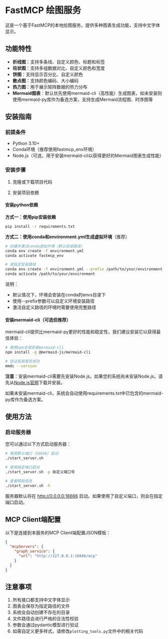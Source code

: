 # FastMCP 绘图服务

这是一个基于FastMCP的本地绘图服务，提供多种图表生成功能，支持中文字体显示。

## 功能特性

- **折线图**：支持多条线、自定义颜色、标题和标签
- **柱状图**：支持多组数据对比、自定义颜色和宽度
- **饼图**：支持显示百分比、自定义颜色
- **散点图**：支持颜色编码、大小编码
- **热力图**：用于展示矩阵数据的热力分布
- **Mermaid图表**：默认优先使用mermaid-cli（高性能）生成图表，如未安装则使用mermaid-py库作为备选方案，支持生成Mermaid流程图、时序图等

## 安装指南

### 前提条件
- Python 3.10+ 
- Conda环境（推荐使用fastmcp_env环境）
- Node.js（可选，用于安装mermaid-cli以获得更好的Mermaid图表生成性能）

### 安装步骤

1. 克隆或下载项目代码

2. 安装项目依赖
#### 安装python依赖
   **方式一：使用pip安装依赖**
   ```bash
   pip install -r requirements.txt
   ```
   
   **方式二：使用conda和environment.yml生成虚拟环境**（推荐）
   ```bash
   # 创建并激活conda虚拟环境（默认安装路径）
   conda env create -f environment.yml
   conda activate fastmcp_env
   
   # 或指定安装路径
   conda env create -f environment.yml --prefix /path/to/your/environment
   conda activate /path/to/your/environment
   ```
   
   说明：
   - 默认情况下，环境会安装在conda的envs目录下
   - 使用--prefix参数可以自定义环境安装路径
   - 激活自定义路径的环境时需要使用完整路径

#### 安装mermaid-cli（可选但推荐）

  mermaid-cli提供比mermaid-py更好的性能和稳定性，我们建议安装它以获得最佳体验：

  ```bash
  # 使用npm全局安装mermaid-cli
  npm install -g @mermaid-js/mermaid-cli

  # 验证安装是否成功
  mmdc --version
  ```

  **注意**：安装mermaid-cli需要先安装Node.js。如果您的系统尚未安装Node.js，请先从[Node.js官网](https://nodejs.org/)下载并安装。

  如果未安装mermaid-cli，系统会自动使用requirements.txt中已包含的mermaid-py库作为备选方案。

## 使用方法

### 启动服务器

您可以通过以下方式启动服务器：

```bash
# 使用默认端口（16666）启动
./start_server.sh

# 使用指定端口启动
./start_server.sh -p 自定义端口号

# 查看帮助信息
./start_server.sh -h
```

服务器默认将在 http://0.0.0.0:16666 启动。如果使用了自定义端口，则会在指定端口启动。

## MCP Client端配置

以下是连接到本服务的MCP Client端配置JSON模板：

```json
{
  "mcpServers": {
    "graph_service": {
      "url": "http://127.0.0.1:16666/mcp"
    }
  }
}
```

## 注意事项

1. 所有接口都支持中文字体显示
2. 图表会保存为指定路径的文件
3. 系统会自动创建不存在的目录
4. 文件路径会进行严格的合法性校验
5. 参数会通过pydantic模型进行验证
6. 如需自定义更多样式，请修改`plotting_tools.py`文件中的相关代码